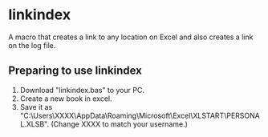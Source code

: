 # linkindex
A macro that creates a link to any location on Excel and also creates a link on the log file.
## Preparing to use linkindex
1. Download "linkindex.bas" to your PC.
2. Create a new book in excel.
3. Save it as "C:\Users\XXXX\AppData\Roaming\Microsoft\Excel\XLSTART\PERSONAL.XLSB". (Change XXXX to match your username.)
